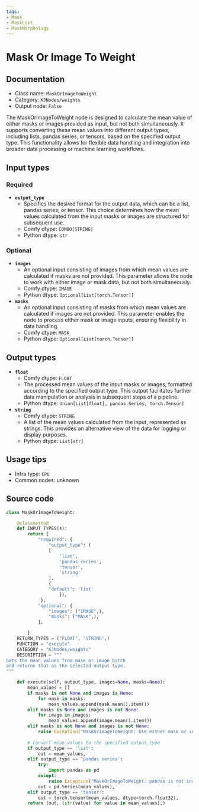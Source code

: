 ```yaml
---
tags:
- Mask
- MaskList
- MaskMorphology
---
```


# Mask Or Image To Weight
## Documentation
- Class name: `MaskOrImageToWeight`
- Category: `KJNodes/weights`
- Output node: `False`

The MaskOrImageToWeight node is designed to calculate the mean value of either masks or images provided as input, but not both simultaneously. It supports converting these mean values into different output types, including lists, pandas series, or tensors, based on the specified output type. This functionality allows for flexible data handling and integration into broader data processing or machine learning workflows.
## Input types
### Required
- **`output_type`**
    - Specifies the desired format for the output data, which can be a list, pandas series, or tensor. This choice determines how the mean values calculated from the input masks or images are structured for subsequent use.
    - Comfy dtype: `COMBO[STRING]`
    - Python dtype: `str`
### Optional
- **`images`**
    - An optional input consisting of images from which mean values are calculated if masks are not provided. This parameter allows the node to work with either image or mask data, but not both simultaneously.
    - Comfy dtype: `IMAGE`
    - Python dtype: `Optional[List[torch.Tensor]]`
- **`masks`**
    - An optional input consisting of masks from which mean values are calculated if images are not provided. This parameter enables the node to process either mask or image inputs, ensuring flexibility in data handling.
    - Comfy dtype: `MASK`
    - Python dtype: `Optional[List[torch.Tensor]]`
## Output types
- **`float`**
    - Comfy dtype: `FLOAT`
    - The processed mean values of the input masks or images, formatted according to the specified output type. This output facilitates further data manipulation or analysis in subsequent steps of a pipeline.
    - Python dtype: `Union[List[float], pandas.Series, torch.Tensor]`
- **`string`**
    - Comfy dtype: `STRING`
    - A list of the mean values calculated from the input, represented as strings. This provides an alternative view of the data for logging or display purposes.
    - Python dtype: `List[str]`
## Usage tips
- Infra type: `CPU`
- Common nodes: unknown


## Source code
```python
class MaskOrImageToWeight:

    @classmethod
    def INPUT_TYPES(s):
        return {
            "required": {
                "output_type": (
                [   
                    'list',
                    'pandas series',
                    'tensor',
                    'string'
                ],
                {
                "default": 'list'
                    }),
             },
            "optional": {
                "images": ("IMAGE",),
                "masks": ("MASK",),                
            },

        }
    RETURN_TYPES = ("FLOAT", "STRING",)
    FUNCTION = "execute"
    CATEGORY = "KJNodes/weights"
    DESCRIPTION = """
Gets the mean values from mask or image batch  
and returns that as the selected output type.   
"""

    def execute(self, output_type, images=None, masks=None):
        mean_values = []
        if masks is not None and images is None:
            for mask in masks:
                mean_values.append(mask.mean().item())
        elif masks is None and images is not None:
            for image in images:
                mean_values.append(image.mean().item())
        elif masks is not None and images is not None:
            raise Exception("MaskOrImageToWeight: Use either mask or image input only.")
                  
        # Convert mean_values to the specified output_type
        if output_type == 'list':
            out = mean_values,
        elif output_type == 'pandas series':
            try:
                import pandas as pd
            except:
                raise Exception("MaskOrImageToWeight: pandas is not installed. Please install pandas to use this output_type")
            out = pd.Series(mean_values),
        elif output_type == 'tensor':
            out = torch.tensor(mean_values, dtype=torch.float32),
        return (out, [str(value) for value in mean_values],)

```
